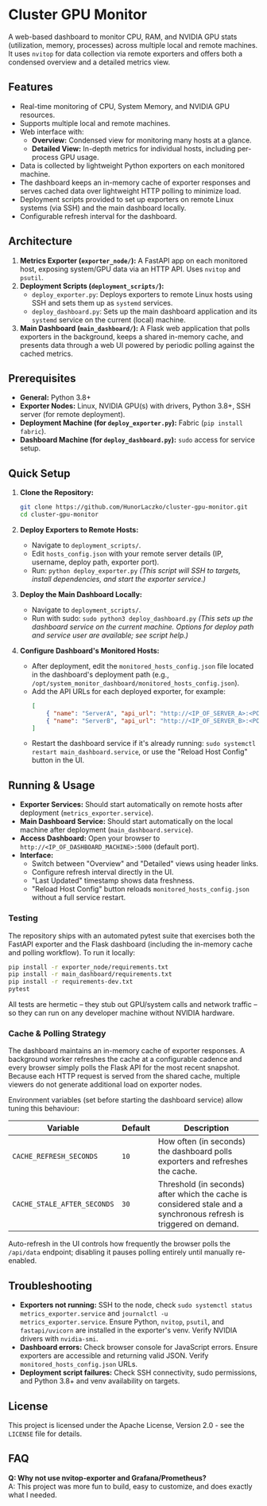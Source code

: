 # Cluster GPU Monitor

A web-based dashboard to monitor CPU, RAM, and NVIDIA GPU stats (utilization, memory, processes) across multiple local and remote machines. It uses `nvitop` for data collection via remote exporters and offers both a condensed overview and a detailed metrics view.

## Features

* Real-time monitoring of CPU, System Memory, and NVIDIA GPU resources.
* Supports multiple local and remote machines.
* Web interface with:
    * **Overview:** Condensed view for monitoring many hosts at a glance.
    * **Detailed View:** In-depth metrics for individual hosts, including per-process GPU usage.
* Data is collected by lightweight Python exporters on each monitored machine.
* The dashboard keeps an in-memory cache of exporter responses and serves cached data over lightweight HTTP polling to minimize load.
* Deployment scripts provided to set up exporters on remote Linux systems (via SSH) and the main dashboard locally.
* Configurable refresh interval for the dashboard.

## Architecture

1.  **Metrics Exporter (`exporter_node/`):** A FastAPI app on each monitored host, exposing system/GPU data via an HTTP API. Uses `nvitop` and `psutil`.
2.  **Deployment Scripts (`deployment_scripts/`):**
    * `deploy_exporter.py`: Deploys exporters to remote Linux hosts using SSH and sets them up as `systemd` services.
    * `deploy_dashboard.py`: Sets up the main dashboard application and its `systemd` service on the current (local) machine.
3.  **Main Dashboard (`main_dashboard/`):** A Flask web application that polls exporters in the background, keeps a shared in-memory cache, and presents data through a web UI powered by periodic polling against the cached metrics.

## Prerequisites

* **General:** Python 3.8+
* **Exporter Nodes:** Linux, NVIDIA GPU(s) with drivers, Python 3.8+, SSH server (for remote deployment).
* **Deployment Machine (for `deploy_exporter.py`):** Fabric (`pip install fabric`).
* **Dashboard Machine (for `deploy_dashboard.py`):** `sudo` access for service setup.

## Quick Setup

1.  **Clone the Repository:**
    ```bash
    git clone https://github.com/HunorLaczko/cluster-gpu-monitor.git
    cd cluster-gpu-monitor
    ```

2.  **Deploy Exporters to Remote Hosts:**
    * Navigate to `deployment_scripts/`.
    * Edit `hosts_config.json` with your remote server details (IP, username, deploy path, exporter port).
    * Run: `python deploy_exporter.py`
        *(This script will SSH to targets, install dependencies, and start the exporter service.)*

3.  **Deploy the Main Dashboard Locally:**
    * Navigate to `deployment_scripts/`.
    * Run with sudo: `sudo python3 deploy_dashboard.py`
        *(This sets up the dashboard service on the current machine. Options for deploy path and service user are available; see script help.)*

4.  **Configure Dashboard's Monitored Hosts:**
    * After deployment, edit the `monitored_hosts_config.json` file located in the dashboard's deployment path (e.g., `/opt/system_monitor_dashboard/monitored_hosts_config.json`).
    * Add the API URLs for each deployed exporter, for example:
        ```json
        [
            { "name": "ServerA", "api_url": "http://<IP_OF_SERVER_A>:<PORT>/metrics" },
            { "name": "ServerB", "api_url": "http://<IP_OF_SERVER_B>:<PORT>/metrics" }
        ]
        ```
    * Restart the dashboard service if it's already running: `sudo systemctl restart main_dashboard.service`, or use the "Reload Host Config" button in the UI.

## Running & Usage

* **Exporter Services:** Should start automatically on remote hosts after deployment (`metrics_exporter.service`).
* **Main Dashboard Service:** Should start automatically on the local machine after deployment (`main_dashboard.service`).
* **Access Dashboard:** Open your browser to `http://<IP_OF_DASHBOARD_MACHINE>:5000` (default port).
* **Interface:**
    * Switch between "Overview" and "Detailed" views using header links.
    * Configure refresh interval directly in the UI.
    * "Last Updated" timestamp shows data freshness.
    * "Reload Host Config" button reloads `monitored_hosts_config.json` without a full service restart.

### Testing

The repository ships with an automated pytest suite that exercises both the FastAPI exporter and the Flask dashboard (including the in-memory cache and polling workflow). To run it locally:

```bash
pip install -r exporter_node/requirements.txt
pip install -r main_dashboard/requirements.txt
pip install -r requirements-dev.txt
pytest
```

All tests are hermetic – they stub out GPU/system calls and network traffic – so they can run on any developer machine without NVIDIA hardware.

### Cache & Polling Strategy

The dashboard maintains an in-memory cache of exporter responses. A background worker refreshes the cache at a configurable cadence and every browser simply polls the Flask API for the most recent snapshot. Because each HTTP request is served from the shared cache, multiple viewers do not generate additional load on exporter nodes.

Environment variables (set before starting the dashboard service) allow tuning this behaviour:

| Variable | Default | Description |
| --- | --- | --- |
| `CACHE_REFRESH_SECONDS` | `10` | How often (in seconds) the dashboard polls exporters and refreshes the cache. |
| `CACHE_STALE_AFTER_SECONDS` | `30` | Threshold (in seconds) after which the cache is considered stale and a synchronous refresh is triggered on demand. |

Auto-refresh in the UI controls how frequently the browser polls the `/api/data` endpoint; disabling it pauses polling entirely until manually re-enabled.

## Troubleshooting

* **Exporters not running:** SSH to the node, check `sudo systemctl status metrics_exporter.service` and `journalctl -u metrics_exporter.service`. Ensure Python, `nvitop`, `psutil`, and `fastapi/uvicorn` are installed in the exporter's venv. Verify NVIDIA drivers with `nvidia-smi`.
* **Dashboard errors:** Check browser console for JavaScript errors. Ensure exporters are accessible and returning valid JSON. Verify `monitored_hosts_config.json` URLs.
* **Deployment script failures:** Check SSH connectivity, sudo permissions, and Python 3.8+ and venv availability on targets.

## License

This project is licensed under the Apache License, Version 2.0 - see the `LICENSE` file for details.

## FAQ

**Q: Why not use nvitop-exporter and Grafana/Prometheus?**  
A: This project was more fun to build, easy to customize, and does exactly what I needed.